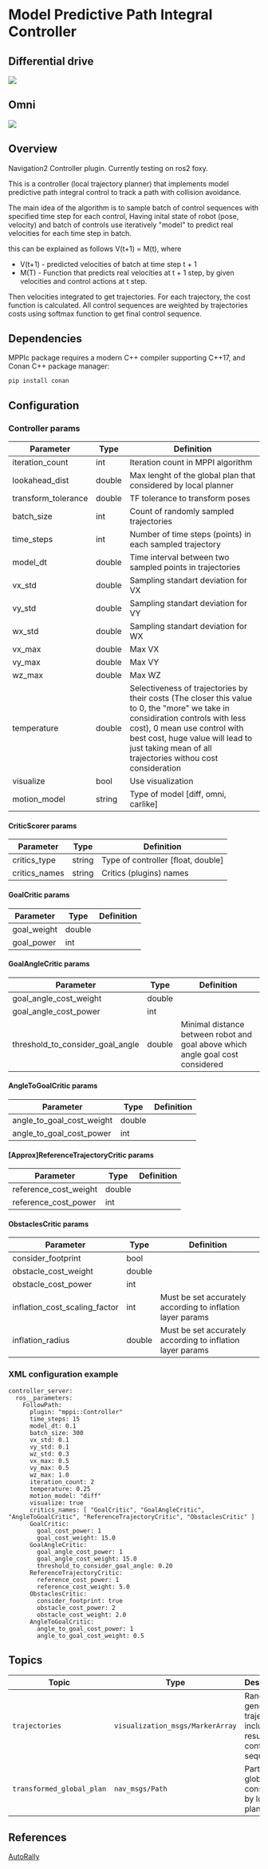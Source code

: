 # Model Predictive Path Integral Controller

## Differential drive  
![](.resources/demo-diff.gif)

## Omni
![](.resources/demo-omni.gif)

## Overview

Navigation2 Controller plugin. Currently testing on ros2 foxy.

This is a controller (local trajectory planner) that implements model predictive 
path integral control to track a path with collision avoidance. 

The main idea of the algorithm is to sample batch of control sequences with specified time step for each control, 
Having inital state of robot (pose, velocity) and batch of controls use iteratively "model" to predict real velocities for each time step in batch.

this can be explained as follows V(t+1) = M(t), where 

  - V(t+1) - predicted velocities of batch at time step t + 1
  - M(T) - Function that predicts real velocities at t + 1 step, by given velocities and control actions at t step.

Then velocities integrated to get trajectories. For each trajectory, the cost function is calculated. 
All control sequences are weighted by trajectories costs using softmax function to get final control sequence.

## Dependencies 
MPPIc package requires a modern C++ compiler supporting C++17, and Conan C++ package manager:
```
pip install conan
```

## Configuration

### Controller params
 | Parameter             | Type   | Definition                                                                                                                                                                                                                                                        |
 | --------------------- | ------ | ------------------------------------------------------------------------------------------------------------------------------------------------------------------------------------------------------------------------------------------------------------------|
 | iteration_count       | int    | Iteration count in MPPI algorithm                                                                                                                                                                                                                                 |
 | lookahead_dist        | double | Max lenght of the global plan that considered by local planner                                                                                                                                                                                                    |
 | transform_tolerance   | double | TF tolerance to transform poses                                                                                                                                                                                                                                   |
 | batch_size            | int    | Count of randomly sampled trajectories                                                                                                                                                                                                                            |
 | time_steps            | int    | Number of time steps (points) in each sampled trajectory                                                                                                                                                                                                          |
 | model_dt              | double | Time interval between two sampled points in trajectories                                                                                                                                                                                                          |
 | vx_std                | double | Sampling standart deviation for VX                                                                                                                                                                                                                                |
 | vy_std                | double | Sampling standart deviation for VY                                                                                                                                                                                                                                |
 | wx_std                | double | Sampling standart deviation for WX                                                                                                                                                                                                                                |
 | vx_max                | double | Max VX                                                                                                                                                                                                                                                            |
 | vy_max                | double | Max VY                                                                                                                                                                                                                                                            |
 | wz_max                | double | Max WZ                                                                                                                                                                                                                                                            |
 | temperature           | double | Selectiveness of trajectories by their costs (The closer this value to 0, the "more" we take in considiration controls with less cost), 0 mean use control with best cost, huge value will lead to just taking mean of all trajectories withou cost consideration |
 | visualize             | bool   | Use visualization                                                                                                                                                                                                                                                 |
 | motion_model          | string | Type of model [diff, omni, carlike]                                                                                                                                                                                                                               |

#### CriticScorer params

 | Parameter       | Type   | Definition                                                                                                  |
 | --------------- | ------ | ----------------------------------------------------------------------------------------------------------- |
 | critics_type    | string | Type of controller [float, double]                                                                          |
 | critics_names   | string | Critics (plugins) names

#### GoalCritic params
 | Parameter       | Type   | Definition                                                                                                  |
 | --------------- | ------ | ----------------------------------------------------------------------------------------------------------- |
 | goal_weight     | double |                                                                                                             |
 | goal_power      | int    |                                                                                                             |

#### GoalAngleCritic params
 | Parameter                        | Type   | Definition                                                                                                  |
 | ---------------                  | ------ | ----------------------------------------------------------------------------------------------------------- |
 | goal_angle_cost_weight           | double |                                                                                                             |
 | goal_angle_cost_power            | int    |                                                                                                             |
 | threshold_to_consider_goal_angle | double | Minimal distance between robot and goal above which angle goal cost considered                              |

#### AngleToGoalCritic params
 | Parameter                 | Type   | Definition                                                                                                  |
 | ---------------           | ------ | ----------------------------------------------------------------------------------------------------------- |
 | angle_to_goal_cost_weight | double |                                                                                                             |
 | angle_to_goal_cost_power  | int    |                                                                                                             |

#### [Approx]ReferenceTrajectoryCritic params
 | Parameter             | Type   | Definition                                                                                                  |
 | ---------------       | ------ | ----------------------------------------------------------------------------------------------------------- |
 | reference_cost_weight | double |                                                                                                             |
 | reference_cost_power  | int    |                                                                                                             |

#### ObstaclesCritic params
 | Parameter                     | Type   | Definition                                                                                                  |
 | ---------------               | ------ | ----------------------------------------------------------------------------------------------------------- |
 | consider_footprint            | bool   |                                                                                                             |
 | obstacle_cost_weight          | double |                                                                                                             |
 | obstacle_cost_power           | int    |                                                                                                             |
 | inflation_cost_scaling_factor | int    | Must be set accurately according to inflation layer params                                                  |
 | inflation_radius              | double | Must be set accurately according to inflation layer params                                                  |



### XML configuration example
```
controller_server:
  ros__parameters:
    FollowPath:
      plugin: "mppi::Controller"
      time_steps: 15
      model_dt: 0.1
      batch_size: 300
      vx_std: 0.1
      vy_std: 0.1
      wz_std: 0.3
      vx_max: 0.5
      vy_max: 0.5
      wz_max: 1.0
      iteration_count: 2
      temperature: 0.25
      motion_model: "diff"
      visualize: true
      critics_names: [ "GoalCritic", "GoalAngleCritic", "AngleToGoalCritic", "ReferenceTrajectoryCritic", "ObstaclesCritic" ]
      GoalCritic:
        goal_cost_power: 1
        goal_cost_weight: 15.0
      GoalAngleCritic:
        goal_angle_cost_power: 1
        goal_angle_cost_weight: 15.0
        threshold_to_consider_goal_angle: 0.20
      ReferenceTrajectoryCritic:
        reference_cost_power: 1
        reference_cost_weight: 5.0
      ObstaclesCritic:
        consider_footprint: true
        obstacle_cost_power: 2
        obstacle_cost_weight: 2.0
      AngleToGoalCritic:
        angle_to_goal_cost_power: 1
        angle_to_goal_cost_weight: 0.5
```

## Topics

| Topic                     | Type                             | Description                                                           |
|---------------------------|----------------------------------|-----------------------------------------------------------------------|
| `trajectories`            | `visualization_msgs/MarkerArray` | Randomly generated trajectories, including resulting control sequence |
| `transformed_global_plan` | `nav_msgs/Path`                  | Part of global plan considered by local planner                       |

## References
[AutoRally](https://github.com/AutoRally/autorally)
